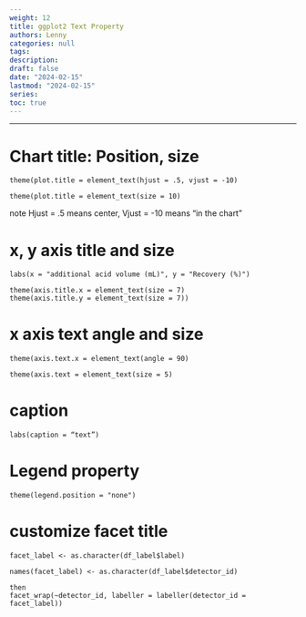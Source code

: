 ```yaml
---
weight: 12
title: ggplot2 Text Property
authors: Lenny
categories: null
tags: 
description: 
draft: false
date: "2024-02-15"
lastmod: "2024-02-15"
series:
toc: true
---
```



<!--more-->
---

# Chart title: Position, size

```
theme(plot.title = element_text(hjust = .5, vjust = -10)

theme(plot.title = element_text(size = 10)
```
note <label for="note" class="margin-toggle sidenote-number"></label><span class="sidenote">Hjust = .5 means center, Vjust = -10 means “in the chart” </span>


# x, y axis title and size

```
labs(x = "additional acid volume (mL)", y = "Recovery (%)")

theme(axis.title.x = element_text(size = 7)
theme(axis.title.y = element_text(size = 7))
```


# x axis text angle and size 

```
theme(axis.text.x = element_text(angle = 90)

theme(axis.text = element_text(size = 5)
```

# caption

```
labs(caption = “text”)
```



# Legend property
```
theme(legend.position = "none")
```

#  customize facet title
```
facet_label <- as.character(df_label$label)

names(facet_label) <- as.character(df_label$detector_id)

then
facet_wrap(~detector_id, labeller = labeller(detector_id = facet_label))
```





